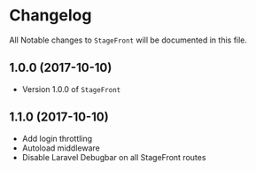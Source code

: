 # Changelog

All Notable changes to `StageFront` will be documented in this file.

## 1.0.0 (2017-10-10)

- Version 1.0.0 of `StageFront`

## 1.1.0 (2017-10-10)

-   Add login throttling
-   Autoload middleware
-   Disable Laravel Debugbar on all StageFront routes
